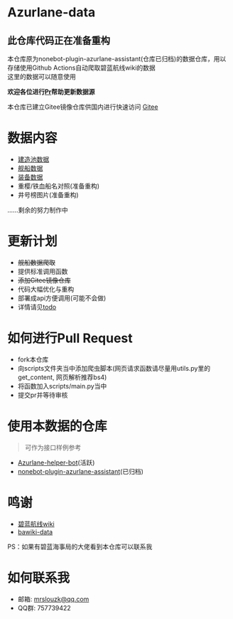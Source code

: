 # Azurlane-data
## 此仓库代码正在准备重构
本仓库原为nonebot-plugin-azurlane-assistant(仓库已归档)的数据仓库，用以存储使用Github Actions自动爬取碧蓝航线wiki的数据  
这里的数据可以随意使用  

<b>欢迎各位进行[Pr](https://github.com/MRSlouzk/nonebot-plugin-azurlane-assistant-data/pulls)帮助更新数据源</b>

本仓库已建立Gitee镜像仓库供国内进行快速访问 [Gitee](https://gitee.com/mrslouzk/nonebot-plugin-azurlane-assistant-data)

# 数据内容
- [建造池数据](https://github.com/MRSlouzk/nonebot-plugin-azurlane-assistant-data/blob/main/data/pool.json)
- [舰船数据]()
- [装备数据]()
- 重樱/铁血船名对照(准备重构)
- 井号榜图片(准备重构)

......剩余的努力制作中

# 更新计划
- ~~舰船数据爬取~~
- 提供标准调用函数
- ~~添加Gitee镜像仓库~~
- 代码大幅优化与重构
- 部署成api方便调用(可能不会做)
- 详情请见[todo](./todo.md)

# 如何进行Pull Request
- fork本仓库
- 向scripts文件夹当中添加爬虫脚本(网页请求函数请尽量用utils.py里的get_content, 网页解析推荐bs4)
- 将函数加入scripts/main.py当中
- 提交pr并等待审核

# 使用本数据的仓库
> 可作为接口样例参考
- [Azurlane-helper-bot](https://github.com/MRSlouzk/Azurlane-helper-bot)(活跃)
- [nonebot-plugin-azurlane-assistant](https://github.com/MRSlouzk/nonebot-plugin-azurlane-assistant)(已归档)

# 鸣谢
- [碧蓝航线wiki](https://wiki.biligame.com/blhx/%E9%A6%96%E9%A1%B5)
- [bawiki-data](https://github.com/lgc2333/bawiki-data)

PS：如果有碧蓝海事局的大佬看到本仓库可以联系我

# 如何联系我
- 邮箱: mrslouzk@qq.com
- QQ群: 757739422

